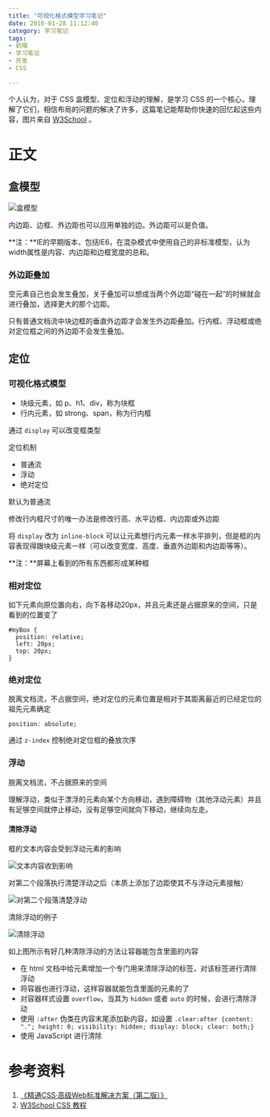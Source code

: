 ```yaml
---
title: "可视化格式模型学习笔记"
date: 2016-01-28 11:12:40
category: 学习笔记
tags:
- 前端
- 学习笔记
- 开发
- CSS

---
```


个人认为，对于 CSS 盒模型、定位和浮动的理解，是学习 CSS 的一个核心，理解了它们，相信布局的问题的解决了许多，这篇笔记能帮助你快速的回忆起这些内容，图片来自 [W3School](http://www.w3school.com.cn/index.html) 。

<!-- more -->

# 正文

## 盒模型

![盒模型](https://i.loli.net/2018/11/17/5befc2267e26f.gif)

内边距、边框、外边距也可以应用单独的边。外边距可以是负值。

**注：**IE的早期版本，包括IE6，在混杂模式中使用自己的非标准模型，认为width属性是内容、内边距和边框宽度的总和。

### 外边距叠加

空元素自己也会发生叠加，关于叠加可以想成当两个外边距“碰在一起”的时候就会进行叠加，选择更大的那个边距。

只有普通文档流中块边框的垂直外边距才会发生外边距叠加。行内框、浮动框或绝对定位框之间的外边距不会发生叠加。

## 定位

### 可视化格式模型

- 块级元素，如 p、h1、div，称为块框
- 行内元素，如 strong、span，称为行内框

通过 `display` 可以改变框类型

定位机制

- 普通流
- 浮动
- 绝对定位

默认为普通流

修改行内框尺寸的唯一办法是修改行高、水平边框、内边距或外边距

将 `display` 改为 `inline-block` 可以让元素想行内元素一样水平排列，但是框的内容表现得跟块级元素一样（可以改变宽度、高度、垂直外边距和内边距等等）。

**注：**屏幕上看到的所有东西都形成某种框

### 相对定位

如下元素向原位置向右，向下各移动20px，并且元素还是占据原来的空间，只是看到的位置变了


```
#myBox {
  position: relative;
  left: 20px;
  top: 20px;
}
```

### 绝对定位

脱离文档流，不占据空间，绝对定位的元素位置是相对于其距离最近的已经定位的祖先元素确定

```
position: absolute;
```

通过 `z-index` 控制绝对定位框的叠放次序

### 浮动

脱离文档流，不占据原来的空间

理解浮动，类似于漂浮的元素向某个方向移动，遇到障碍物（其他浮动元素）并且有足够空间就停止移动，没有足够空间就向下移动，继续向左走。

#### 清除浮动

框的文本内容会受到浮动元素的影响

![文本内容收到影响](https://i.loli.net/2018/11/17/5befc6d4a2a6f.gif)

对第二个段落执行清楚浮动之后（本质上添加了边距使其不与浮动元素接触）

![对第二个段落清楚浮动](https://i.loli.net/2018/11/17/5befc6d486d30.gif)

清除浮动的例子

![清除浮动](https://i.loli.net/2018/11/17/5befc6d4851fb.gif)

如上图所示有好几种清除浮动的方法让容器能包含里面的内容

- 在 html 文档中给元素增加一个专门用来清除浮动的标签，对该标签进行清除浮动
- 将容器也进行浮动，这样容器就能包含里面的元素的了
- 对容器样式设置 `overflow`，当其为 `hidden` 或者 `auto` 的时候，会进行清除浮动
- 使用 `:after` 伪类在内容末尾添加新内容，如设置 `.clear:after {content: "."; height: 0; visibility: hidden; display: block; clear: both;}`
- 使用 JavaScript 进行清除

# 参考资料
1. [《精通CSS·高级Web标准解决方案（第二版）》](http://book.douban.com/subject/4736167/)
2. [W3School CSS 教程](http://www.w3school.com.cn/css/index.asp)
